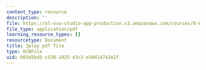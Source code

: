 ```yaml
---
content_type: resource
description: ''
file: https://ol-ocw-studio-app-production.s3.amazonaws.com/courses/8-01sc-classical-mechanics-fall-2016/665d5bd5c530102543c3e30414743e2f_dHMGV_WOG7w.pdf
file_type: application/pdf
learning_resource_types: []
resourcetype: Document
title: 3play pdf file
type: OCWFile
uid: 665d5bd5-c530-1025-43c3-e30414743e2f
---
```

